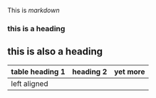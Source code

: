 This is *markdown*

### this is a heading

## this is also a heading

|table heading 1 |heading 2|yet more|
|:---------------|---------|--------|
|left aligned    
